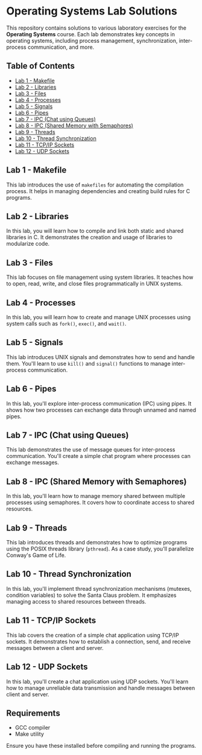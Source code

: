 # Operating Systems Lab Solutions

This repository contains solutions to various laboratory exercises for the **Operating Systems** course. Each lab demonstrates key concepts in operating systems, including process management, synchronization, inter-process communication, and more.

## Table of Contents

- [Lab 1 - Makefile](./lab1)
- [Lab 2 - Libraries](#lab2)
- [Lab 3 - Files](#lab3)
- [Lab 4 - Processes](#lab4)
- [Lab 5 - Signals](#lab5)
- [Lab 6 - Pipes](#lab6)
- [Lab 7 - IPC (Chat using Queues)](#lab7)
- [Lab 8 - IPC (Shared Memory with Semaphores)](#lab8)
- [Lab 9 - Threads](#lab9)
- [Lab 10 - Thread Synchronization](#lab10)
- [Lab 11 - TCP/IP Sockets](#lab11)
- [Lab 12 - UDP Sockets](#lab12)

## Lab 1 - Makefile

This lab introduces the use of `makefiles` for automating the compilation process. It helps in managing dependencies and creating build rules for C programs.

## Lab 2 - Libraries

In this lab, you will learn how to compile and link both static and shared libraries in C. It demonstrates the creation and usage of libraries to modularize code.

## Lab 3 - Files

This lab focuses on file management using system libraries. It teaches how to open, read, write, and close files programmatically in UNIX systems.

## Lab 4 - Processes

In this lab, you will learn how to create and manage UNIX processes using system calls such as `fork()`, `exec()`, and `wait()`.

## Lab 5 - Signals

This lab introduces UNIX signals and demonstrates how to send and handle them. You'll learn to use `kill()` and `signal()` functions to manage inter-process communication.

## Lab 6 - Pipes

In this lab, you'll explore inter-process communication (IPC) using pipes. It shows how two processes can exchange data through unnamed and named pipes.

## Lab 7 - IPC (Chat using Queues)

This lab demonstrates the use of message queues for inter-process communication. You'll create a simple chat program where processes can exchange messages.

## Lab 8 - IPC (Shared Memory with Semaphores)

In this lab, you'll learn how to manage memory shared between multiple processes using semaphores. It covers how to coordinate access to shared resources.

## Lab 9 - Threads

This lab introduces threads and demonstrates how to optimize programs using the POSIX threads library (`pthread`). As a case study, you'll parallelize Conway's Game of Life.

## Lab 10 - Thread Synchronization

In this lab, you'll implement thread synchronization mechanisms (mutexes, condition variables) to solve the Santa Claus problem. It emphasizes managing access to shared resources between threads.

## Lab 11 - TCP/IP Sockets

This lab covers the creation of a simple chat application using TCP/IP sockets. It demonstrates how to establish a connection, send, and receive messages between a client and server.

## Lab 12 - UDP Sockets

In this lab, you'll create a chat application using UDP sockets. You'll learn how to manage unreliable data transmission and handle messages between client and server.

## Requirements

- GCC compiler
- Make utility

Ensure you have these installed before compiling and running the programs.

